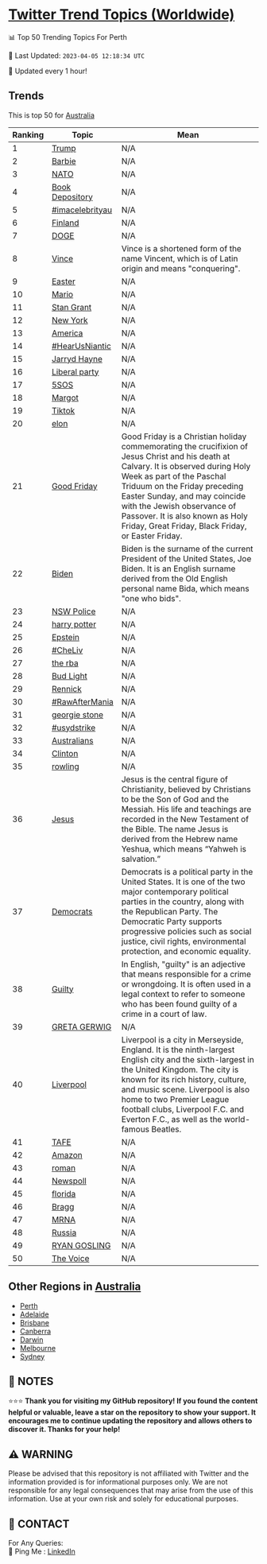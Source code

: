 [Twitter Trend Topics (Worldwide)](https://github.com/ErcinDedeoglu/Twitter-Trend-Topics)
==========


📊 Top 50 Trending Topics For Perth

📆 Last Updated: `2023-04-05 12:18:34 UTC`

🔧 Updated every 1 hour!


## Trends

This is top 50 for [Australia](</Australia>)

| Ranking | Topic | Mean |
| ------- | ------------ | ------------ |
| 1 | [Trump](http://twitter.com/search?q=Trump) | N/A |
| 2 | [Barbie](http://twitter.com/search?q=Barbie) | N/A |
| 3 | [NATO](http://twitter.com/search?q=NATO) | N/A |
| 4 | [Book Depository](http://twitter.com/search?q=Book+Depository) | N/A |
| 5 | [#imacelebrityau](http://twitter.com/search?q=%23imacelebrityau) | N/A |
| 6 | [Finland](http://twitter.com/search?q=Finland) | N/A |
| 7 | [DOGE](http://twitter.com/search?q=DOGE) | N/A |
| 8 | [Vince](http://twitter.com/search?q=Vince) | Vince is a shortened form of the name Vincent, which is of Latin origin and means "conquering". |
| 9 | [Easter](http://twitter.com/search?q=Easter) | N/A |
| 10 | [Mario](http://twitter.com/search?q=Mario) | N/A |
| 11 | [Stan Grant](http://twitter.com/search?q=Stan+Grant) | N/A |
| 12 | [New York](http://twitter.com/search?q=New+York) | N/A |
| 13 | [America](http://twitter.com/search?q=America) | N/A |
| 14 | [#HearUsNiantic](http://twitter.com/search?q=%23HearUsNiantic) | N/A |
| 15 | [Jarryd Hayne](http://twitter.com/search?q=Jarryd+Hayne) | N/A |
| 16 | [Liberal party](http://twitter.com/search?q=Liberal+party) | N/A |
| 17 | [5SOS](http://twitter.com/search?q=5SOS) | N/A |
| 18 | [Margot](http://twitter.com/search?q=Margot) | N/A |
| 19 | [Tiktok](http://twitter.com/search?q=Tiktok) | N/A |
| 20 | [elon](http://twitter.com/search?q=elon) | N/A |
| 21 | [Good Friday](http://twitter.com/search?q=Good+Friday) | Good Friday is a Christian holiday commemorating the crucifixion of Jesus Christ and his death at Calvary. It is observed during Holy Week as part of the Paschal Triduum on the Friday preceding Easter Sunday, and may coincide with the Jewish observance of Passover. It is also known as Holy Friday, Great Friday, Black Friday, or Easter Friday. |
| 22 | [Biden](http://twitter.com/search?q=Biden) | Biden is the surname of the current President of the United States, Joe Biden. It is an English surname derived from the Old English personal name Bida, which means "one who bids". |
| 23 | [NSW Police](http://twitter.com/search?q=NSW+Police) | N/A |
| 24 | [harry potter](http://twitter.com/search?q=harry+potter) | N/A |
| 25 | [Epstein](http://twitter.com/search?q=Epstein) | N/A |
| 26 | [#CheLiv](http://twitter.com/search?q=%23CheLiv) | N/A |
| 27 | [the rba](http://twitter.com/search?q=the+rba) | N/A |
| 28 | [Bud Light](http://twitter.com/search?q=Bud+Light) | N/A |
| 29 | [Rennick](http://twitter.com/search?q=Rennick) | N/A |
| 30 | [#RawAfterMania](http://twitter.com/search?q=%23RawAfterMania) | N/A |
| 31 | [georgie stone](http://twitter.com/search?q=georgie+stone) | N/A |
| 32 | [#usydstrike](http://twitter.com/search?q=%23usydstrike) | N/A |
| 33 | [Australians](http://twitter.com/search?q=Australians) | N/A |
| 34 | [Clinton](http://twitter.com/search?q=Clinton) | N/A |
| 35 | [rowling](http://twitter.com/search?q=rowling) | N/A |
| 36 | [Jesus](http://twitter.com/search?q=Jesus) | Jesus is the central figure of Christianity, believed by Christians to be the Son of God and the Messiah. His life and teachings are recorded in the New Testament of the Bible. The name Jesus is derived from the Hebrew name Yeshua, which means “Yahweh is salvation.” |
| 37 | [Democrats](http://twitter.com/search?q=Democrats) | Democrats is a political party in the United States. It is one of the two major contemporary political parties in the country, along with the Republican Party. The Democratic Party supports progressive policies such as social justice, civil rights, environmental protection, and economic equality. |
| 38 | [Guilty](http://twitter.com/search?q=Guilty) | In English, "guilty" is an adjective that means responsible for a crime or wrongdoing. It is often used in a legal context to refer to someone who has been found guilty of a crime in a court of law. |
| 39 | [GRETA GERWIG](http://twitter.com/search?q=GRETA+GERWIG) | N/A |
| 40 | [Liverpool](http://twitter.com/search?q=Liverpool) | Liverpool is a city in Merseyside, England. It is the ninth-largest English city and the sixth-largest in the United Kingdom. The city is known for its rich history, culture, and music scene. Liverpool is also home to two Premier League football clubs, Liverpool F.C. and Everton F.C., as well as the world-famous Beatles. |
| 41 | [TAFE](http://twitter.com/search?q=TAFE) | N/A |
| 42 | [Amazon](http://twitter.com/search?q=Amazon) | N/A |
| 43 | [roman](http://twitter.com/search?q=roman) | N/A |
| 44 | [Newspoll](http://twitter.com/search?q=Newspoll) | N/A |
| 45 | [florida](http://twitter.com/search?q=florida) | N/A |
| 46 | [Bragg](http://twitter.com/search?q=Bragg) | N/A |
| 47 | [MRNA](http://twitter.com/search?q=MRNA) | N/A |
| 48 | [Russia](http://twitter.com/search?q=Russia) | N/A |
| 49 | [RYAN GOSLING](http://twitter.com/search?q=RYAN+GOSLING) | N/A |
| 50 | [The Voice](http://twitter.com/search?q=The+Voice) | N/A |



## Other Regions in [Australia](</Australia>)

* [Perth](</Australia/Perth.md>)
* [Adelaide](</Australia/Adelaide.md>)
* [Brisbane](</Australia/Brisbane.md>)
* [Canberra](</Australia/Canberra.md>)
* [Darwin](</Australia/Darwin.md>)
* [Melbourne](</Australia/Melbourne.md>)
* [Sydney](</Australia/Sydney.md>)



## 📝 NOTES

⭐⭐⭐ **Thank you for visiting my GitHub repository! If you found the content helpful or valuable, leave a star on the repository to show your support. It encourages me to continue updating the repository and allows others to discover it. Thanks for your help!**


## ⚠️ WARNING

Please be advised that this repository is not affiliated with Twitter and the information provided is for informational purposes only. We are not responsible for any legal consequences that may arise from the use of this information. Use at your own risk and solely for educational purposes.


## 📨 CONTACT

 For Any Queries:  
            🏓 Ping Me : [LinkedIn](https://www.linkedin.com/in/ercindedeoglu/)
